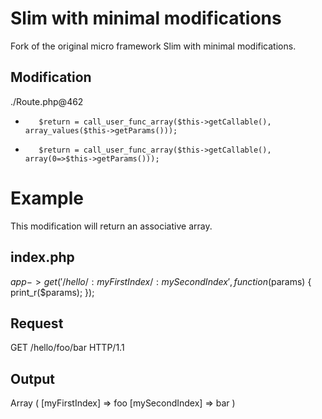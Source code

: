 Slim with minimal modifications
===============================

Fork of the original micro framework Slim with minimal modifications.

Modification
-----------
./Route.php@462
-        $return = call_user_func_array($this->getCallable(), array_values($this->getParams()));
+        $return = call_user_func_array($this->getCallable(), array(0=>$this->getParams()));

Example
=======

This modification will return an associative array.

index.php
------
$app->get('/hello/:myFirstIndex/:mySecondIndex', function($params) {
  print_r($params);
});

Request
-----
GET /hello/foo/bar HTTP/1.1


Output
-----
Array
(
    [myFirstIndex] => foo
    [mySecondIndex] => bar
)
